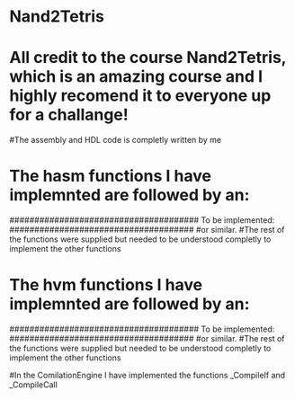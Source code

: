 # Nand2Tetris
# All credit to the course Nand2Tetris, which is an amazing course and I highly recomend it to everyone up for a challange!

#The assembly and HDL code is completly written by me

# The hasm functions I have implemnted are followed by an:
######################################
To be implemented:
#####################################
#or similar.
#The rest of the functions were supplied but needed to be understood completly to implement the other functions

# The hvm functions I have implemnted are followed by an:
######################################
To be implemented:
#####################################
#or similar.
#The rest of the functions were supplied but needed to be understood completly to implement the other functions

#In the ComilationEngine I have implemented the functions _CompileIf and _CompileCall
